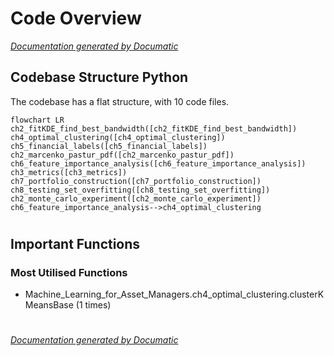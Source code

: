 # Code Overview

[_Documentation generated by Documatic_](https://www.documatic.com)

<!---Documatic-section-Codebase Structure Python-start--->
## Codebase Structure Python

The codebase has a flat structure, with 10 code files.

<!---Documatic-block-system_architecture-start--->
```mermaid
flowchart LR
ch2_fitKDE_find_best_bandwidth([ch2_fitKDE_find_best_bandwidth])
ch4_optimal_clustering([ch4_optimal_clustering])
ch5_financial_labels([ch5_financial_labels])
ch2_marcenko_pastur_pdf([ch2_marcenko_pastur_pdf])
ch6_feature_importance_analysis([ch6_feature_importance_analysis])
ch3_metrics([ch3_metrics])
ch7_portfolio_construction([ch7_portfolio_construction])
ch8_testing_set_overfitting([ch8_testing_set_overfitting])
ch2_monte_carlo_experiment([ch2_monte_carlo_experiment])
ch6_feature_importance_analysis-->ch4_optimal_clustering
```
<!---Documatic-block-system_architecture-end--->

# #
<!---Documatic-section-Codebase Structure Python-end--->

<!---Documatic-section-Important Functions-start--->
## Important Functions

<!---Documatic-block-important_funcs-start--->
<!---Documatic-block-most_used_funcs-start--->
### Most Utilised Functions

* Machine_Learning_for_Asset_Managers.ch4_optimal_clustering.clusterKMeansBase (1 times)
<!---Documatic-block-most_used_funcs-end--->
<!---Documatic-block-important_funcs-end--->

# #
<!---Documatic-section-Important Functions-end--->

[_Documentation generated by Documatic_](https://www.documatic.com)